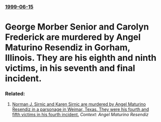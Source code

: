 ### [1999-06-15](/news/1999/06/15/index.md)

#  George Morber Senior and Carolyn Frederick are murdered by Angel Maturino Resendiz in Gorham, Illinois. They are his eighth and ninth victims, in his seventh and final incident.




### Related:

1. [ Norman J. Sirnic and Karen Sirnic are murdered by Angel Maturino Resendiz in a parsonage in Weimar, Texas. They were his fourth and fifth victims in his fourth incident.](/news/1999/05/2/norman-j-sirnic-and-karen-sirnic-are-murdered-by-angel-maturino-resendiz-in-a-parsonage-in-weimar-texas-they-were-his-fourth-and-fifth-v.md) _Context: Angel Maturino Resendiz_
